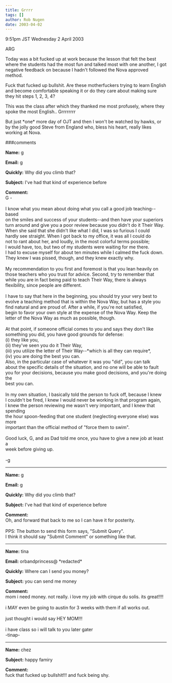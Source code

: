 ```yaml
---
title: Grrrr
tags: []
author: Rob Nugen
date: 2003-04-02
---
```


<p class=date>9:51pm JST Wednesday 2 April 2003</p>

<p>ARG</p>

<p>Today was a bit fucked up at work because the lesson that felt the
best where the students had the most fun and talked most with one
another, I got negative feedback on because I hadn't followed the Nova
approved method.  </p>

<p>Fuck that fucked up bullshit.  Are these motherfuckers trying to
learn English and become comfortable speaking it or do they care about
making sure they hit steps 1, 2, 3, 4?  </p>

<p>This was the class after which they thanked me most profusely,
where they spoke the most English..  Grrrrrrrr</p>

<p>But just *one* more day of OJT and then I won't be watched by
hawks, or by the jolly good Steve from England who, bless his heart,
really likes working at Nova.</p>

###comments


<p><b>Name:</b> g

<p><b>Email:</b> g

<p><b>Quickly:</b> Why did you climb that?

<p><b>Subject:</b> I've had that kind of experience before

<p><b>Comment:</b>
<br>G -<br>
<br>
I know what you mean about doing what you call a good job teaching--based<br>
on the smiles and success of your students--and then have your superiors <br>
turn around and give you a poor review because you didn't do it Their Way.<br>
When she said that she didn't like what I did, I was so furious I could <br>
hardly see straight.  When I got back to my office, it was all I could do <br>
not to rant about her, and loudly, in the most colorful terms possible; <br>
I would have, too, but two of my students were waiting for me there.  <br>
I had to excuse myself for about ten minutes while I calmed the fuck down.  <br>
They knew I was pissed, though, and they knew exactly why.  <br>
<br>
My recommendation to you first and foremost is that you lean heavily on <br>
those teachers who you trust for advice.  Second, try to remember that <br>
while you are in fact being paid to teach Their Way, there is always <br>
flexibility, since people are different.  <br>
<br>
I have to say that here in the beginning, you should try your very best to<br>
evolve a teaching method that is within the Nova Way, but has a style you<br>
find natural and are proud of.  After a while, if you're not satisfied, <br>
begin to favor your own style at the expense of the Nova Way.  Keep the <br>
letter of the Nova Way as much as possible, though.  <br>
<br>
At that point, if someone official comes to you and says they don't like <br>
something you did, you have good grounds for defense:<br>
(i) they like you,<br>
(ii) they've seen you do it Their Way,<br>
(iii) you utilize the letter of Their Way--*which is all they can require*,<br>
(iv) you are doing the best you can.<br>
Also, in the particular case of whatever it was you "did", you can talk <br>
about the specific details of the situation, and no one will be able to fault<br>
you for your decisions, because you make good decisions, and you're doing the <br>
best you can.  <br>
<br>
In my own situation, I basically told the person to fuck off, because I knew<br>
I couldn't be fired, I knew I would never be working in that program again,<br>
I knew the person reviewing me wasn't very important, and I knew that spending<br>
the hour spoon-feeding that one student (neglecting everyone else) was more <br>
important than the official method of "force them to swim".  <br>
<br>
Good luck, G, and as Dad told me once, you have to give a new job at least a <br>
week before giving up.  <br>
<br>
-g<br>


<p><hr></p>


<p><b>Name:</b> g

<p><b>Email:</b> g

<p><b>Quickly:</b> Why did you climb that?

<p><b>Subject:</b> I've had that kind of experience before

<p><b>Comment:</b>
<br>Oh, and forward that back to me so I can have it for posterity.<br>
<br>
PPS: The button to send this form says, "Submit Query".<br>
I think it should say "Submit Comment" or something like that.<br>


<p><hr></p>


<p><b>Name:</b> tina

<p><b>Email:</b> orbandprincess@ *redacted*

<p><b>Quickly:</b> Where can I send you money?

<p><b>Subject:</b> you can send me money

<p><b>Comment:</b>
<br>mom i need money.  not really.  i love my job with cirque du solis.  its great!!!!<br>
<br>
 i MAY even be going to austin for 3 weeks with them if all works out.<br>
<br>
just thought i would say HEY MOM!!!<br>
<br>
i have class so i will talk to you later gater<br>
-tinap-

<p><hr></p>


<p><b>Name:</b> chez

<p><b>Subject:</b> happy famiry

<p><b>Comment:</b>
<br>fuck that fucked up bullshit!!! and fuck being shy.

